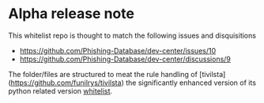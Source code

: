 # Alpha release note

This whitelist repo is thought to match the following issues and disquisitions

- https://github.com/Phishing-Database/dev-center/issues/10
- https://github.com/Phishing-Database/dev-center/discussions/9

The folder/files are structured to meat the rule handling of [tivilsta]
(https://github.com/funilrys/tivilsta) the significantly enhanced version of
its python related version [whitelist](https://github.com/Ultimate-Hosts-Blacklist/whitelist/tree/script).
